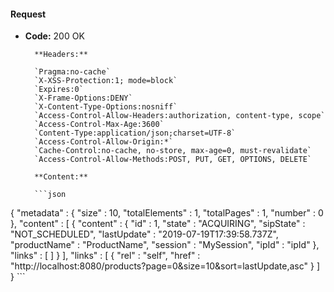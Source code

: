 #### Request

* **Code:** 200 OK

        **Headers:**

        `Pragma:no-cache`
        `X-XSS-Protection:1; mode=block`
        `Expires:0`
        `X-Frame-Options:DENY`
        `X-Content-Type-Options:nosniff`
        `Access-Control-Allow-Headers:authorization, content-type, scope`
        `Access-Control-Max-Age:3600`
        `Content-Type:application/json;charset=UTF-8`
        `Access-Control-Allow-Origin:*`
        `Cache-Control:no-cache, no-store, max-age=0, must-revalidate`
        `Access-Control-Allow-Methods:POST, PUT, GET, OPTIONS, DELETE`

        **Content:**

        ```json
    
{
  "metadata" : {
    "size" : 10,
    "totalElements" : 1,
    "totalPages" : 1,
    "number" : 0
  },
  "content" : [ {
    "content" : {
      "id" : 1,
      "state" : "ACQUIRING",
      "sipState" : "NOT_SCHEDULED",
      "lastUpdate" : "2019-07-19T17:39:58.737Z",
      "productName" : "ProductName",
      "session" : "MySession",
      "ipId" : "ipId"
    },
    "links" : [ ]
  } ],
  "links" : [ {
    "rel" : "self",
    "href" : "http://localhost:8080/products?page=0&size=10&sort=lastUpdate,asc"
  } ]
}
        ```
